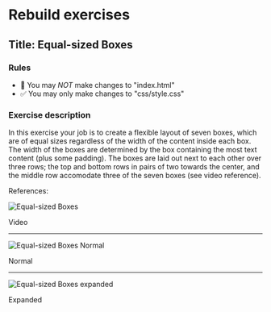# Rebuild exercises

## Title: Equal-sized Boxes

### Rules

- 🚫 You may _NOT_ make changes to "index.html"
- ✅ You may only make changes to "css/style.css"

### Exercise description

In this exercise your job is to create a flexible layout of seven boxes, which are of equal sizes regardless of the width of the content inside each box. The width of the boxes are determined by the box containing the most text content (plus some padding). The boxes are laid out next to each other over three rows; the top and bottom rows in pairs of two towards the center, and the middle row accomodate three of the seven boxes (see video reference).

References:

![Equal-sized Boxes](readme-assets/equal-sized-boxes.webp "Equal-sized Boxes")

Video

---

![Equal-sized Boxes Normal](readme-assets/esb-1.webp "Equal-sized Boxes Normal")

Normal

---

![Equal-sized Boxes expanded](readme-assets/esb-2.webp "Equal-sized Boxes expanded")

Expanded
